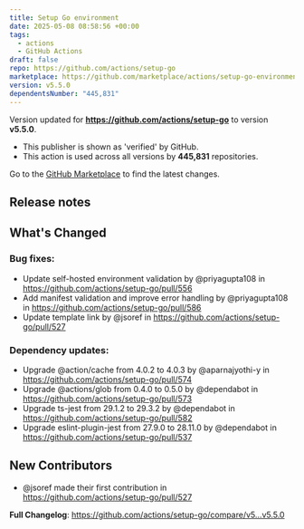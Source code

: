 ```yaml
---
title: Setup Go environment
date: 2025-05-08 08:58:56 +00:00
tags:
  - actions
  - GitHub Actions
draft: false
repo: https://github.com/actions/setup-go
marketplace: https://github.com/marketplace/actions/setup-go-environment
version: v5.5.0
dependentsNumber: "445,831"
---
```



Version updated for **https://github.com/actions/setup-go** to version **v5.5.0**.
- This publisher is shown as 'verified' by GitHub.
- This action is used across all versions by **445,831** repositories.

Go to the [GitHub Marketplace](https://github.com/marketplace/actions/setup-go-environment) to find the latest changes.

## Release notes

## What's Changed
### Bug fixes:
* Update self-hosted environment validation by @priyagupta108 in https://github.com/actions/setup-go/pull/556
* Add manifest validation and improve error handling by @priyagupta108 in https://github.com/actions/setup-go/pull/586
* Update template link by @jsoref in https://github.com/actions/setup-go/pull/527

### Dependency  updates:
* Upgrade @action/cache from 4.0.2 to 4.0.3 by @aparnajyothi-y in https://github.com/actions/setup-go/pull/574
* Upgrade @actions/glob from 0.4.0 to 0.5.0 by @dependabot in https://github.com/actions/setup-go/pull/573
* Upgrade ts-jest from 29.1.2 to 29.3.2 by @dependabot in https://github.com/actions/setup-go/pull/582
* Upgrade eslint-plugin-jest from 27.9.0 to 28.11.0 by @dependabot in https://github.com/actions/setup-go/pull/537

## New Contributors
* @jsoref made their first contribution in https://github.com/actions/setup-go/pull/527

**Full Changelog**: https://github.com/actions/setup-go/compare/v5...v5.5.0
